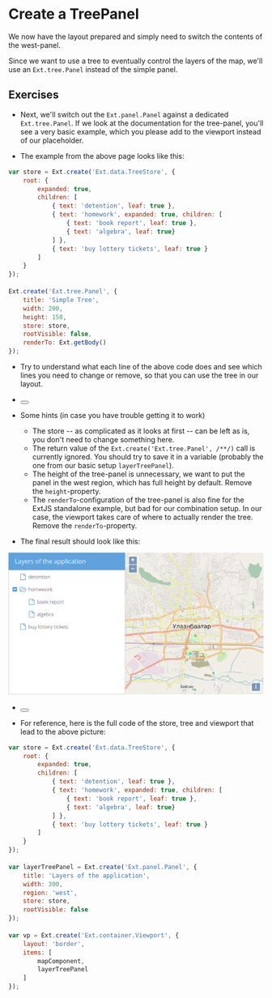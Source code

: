 # Create a TreePanel

We now have the layout prepared and simply need to switch the contents of the west-panel.

Since we want to use a tree to eventually control the layers of the map, we'll use an  `Ext.tree.Panel` instead of the simple panel.

## Exercises

* Next, we'll switch out the `Ext.panel.Panel` against a dedicated `Ext.tree.Panel`. If we look at the documentation for the tree-panel, you'll see a very basic example, which you please add to the viewport instead of our placeholder.

* The example from the above page looks like this:

```js
var store = Ext.create('Ext.data.TreeStore', {
    root: {
        expanded: true,
        children: [
            { text: 'detention', leaf: true },
            { text: 'homework', expanded: true, children: [
                { text: 'book report', leaf: true },
                { text: 'algebra', leaf: true}
            ] },
            { text: 'buy lottery tickets', leaf: true }
        ]
    }
});

Ext.create('Ext.tree.Panel', {
    title: 'Simple Tree',
    width: 200,
    height: 150,
    store: store,
    rootVisible: false,
    renderTo: Ext.getBody()
});
```

* Try to understand what each line of the above code does and see which lines you need to change or remove, so that you can use the tree in our layout.

* <button class="section" target="hints" show="Show hints" hide="Hide hints"></button>

<!--sec data-title="Hints" data-id="hints" data-show=false ces-->

* Some hints (in case you have trouble getting it to work)

  * The store -- as complicated as it looks at first -- can be left as is, you don't need to change something here.
  * The return value of the `Ext.create('Ext.tree.Panel', /**/)` call is currently ignored. You should try to save it in a variable (probably the one from our basic setup `layerTreePanel`).
  * The height of the tree-panel is unnecessary, we want to put the panel in the west region, which has full height by default. Remove the `height`-property.
  * The `renderTo`-configuration of the tree-panel is also fine for the ExtJS standalone example, but bad for our combination setup. In our case, the viewport takes care of where to actually render the tree. Remove the `renderTo`-property.
<!--endsec-->

* The final result should look like this:

![The copy and pasted Ext-example in our viewport](ext-example.png)


* <button class="section" target="solution" show="Show solution" hide="Show solution"></button>

<!--sec data-title="Solution" data-id="solution" data-show=false ces-->

* For reference, here is the full code of the store, tree and viewport that lead to the above picture:

```js
var store = Ext.create('Ext.data.TreeStore', {
    root: {
        expanded: true,
        children: [
            { text: 'detention', leaf: true },
            { text: 'homework', expanded: true, children: [
                { text: 'book report', leaf: true },
                { text: 'algebra', leaf: true}
            ] },
            { text: 'buy lottery tickets', leaf: true }
        ]
    }
});

var layerTreePanel = Ext.create('Ext.panel.Panel', {
    title: 'Layers of the application',
    width: 300,
    region: 'west',
    store: store,
    rootVisible: false
});

var vp = Ext.create('Ext.container.Viewport', {
    layout: 'border',
    items: [
        mapComponent,
        layerTreePanel
    ]
});
```

<!--endsec-->
